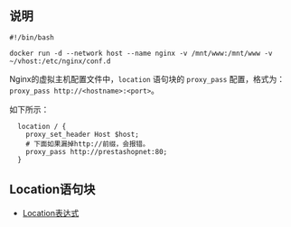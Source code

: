 ## 说明

```
#!/bin/bash

docker run -d --network host --name nginx -v /mnt/www:/mnt/www -v ~/vhost:/etc/nginx/conf.d
```

Nginx的虚拟主机配置文件中，`location` 语句块的 `proxy_pass` 配置，格式为：`proxy_pass http://<hostname>:<port>`。

如下所示：

```
  location / {
    proxy_set_header Host $host;
    # 下面如果漏掉http://前缀，会报错。
    proxy_pass http://prestashopnet:80;
  }
```

## Location语句块

- [Location表达式](location.md)
